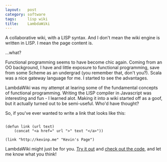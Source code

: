 ```yaml
---
layout:   post
category: software
tags:     lisp wiki
title:    LambdaWiki
---
```


A collaborative wiki, with a LISP syntax. And I don't mean the wiki engine is written in LISP. I mean the page content is.

...what?

Functional programming seems to have become chic again. Coming from an OO background, I have and little exposure to functional programming, save from some Scheme as an undergrad (you remember that, don't you?). Scala was a nice gateway language for me. I started to see the advantages.

LambdaWiki was my attempt at learing some of the fundamental concepts of functional programming. Writing the LISP compiler in Javascript was interesting and fun - I learned alot. Making it into a wiki started off as a goof, but it actually turned out to be semi-useful. Who'd have thought?

So, if you've ever wanted to write a link that looks like this:

```common-lisp

(defun link (url text) 
	(concat "<a href=" url ">" text "</a>"))

(link "http://kevinp.me" "Kevin's Page")

```

LambdaWiki might just be for you. [Try it out](http://lambdawiki.kevinp.me) and [check out the code](https://github.com/kevinpeterson/lambdawiki), and let me know what you think!